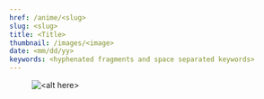 ```yaml
---
href: /anime/<slug>
slug: <slug>
title: <Title>
thumbnail: /images/<image>
date: <mm/dd/yy>
keywords: <hyphenated fragments and space separated keywords>
---
```


<figure class="image is-3by1">
    <img src="<src here>" alt="<alt here>" style="object-fit:scale-down"/>
</figure>
